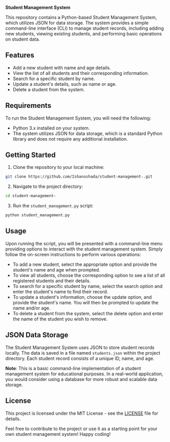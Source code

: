 **Student Management System**

This repository contains a Python-based Student Management System, which utilizes JSON for data storage. The system provides a simple command-line interface (CLI) to manage student records, including adding new students, viewing existing students, and performing basic operations on student data.

## Features

- Add a new student with name and age details.
- View the list of all students and their corresponding information.
- Search for a specific student by name.
- Update a student's details, such as name or age.
- Delete a student from the system.

## Requirements

To run the Student Management System, you will need the following:

- Python 3.x installed on your system.
- The system utilizes JSON for data storage, which is a standard Python library and does not require any additional installation.

## Getting Started

1. Clone the repository to your local machine:

```bash
git clone https://github.com/Ishanoshada/student-management-.git
```

2. Navigate to the project directory:

```bash
cd student-management-
```

3. Run the `student_management.py` script:

```bash
python student_management.py
```

## Usage

Upon running the script, you will be presented with a command-line menu providing options to interact with the student management system. Simply follow the on-screen instructions to perform various operations:

- To add a new student, select the appropriate option and provide the student's name and age when prompted.
- To view all students, choose the corresponding option to see a list of all registered students and their details.
- To search for a specific student by name, select the search option and enter the student's name to find their record.
- To update a student's information, choose the update option, and provide the student's name. You will then be prompted to update the name and/or age.
- To delete a student from the system, select the delete option and enter the name of the student you wish to remove.

## JSON Data Storage

The Student Management System uses JSON to store student records locally. The data is saved in a file named `students.json` within the project directory. Each student record consists of a unique ID, name, and age.

**Note**: This is a basic command-line implementation of a student management system for educational purposes. In a real-world application, you would consider using a database for more robust and scalable data storage.

## License

This project is licensed under the MIT License - see the [LICENSE](LICENSE) file for details.

Feel free to contribute to the project or use it as a starting point for your own student management system! Happy coding!
